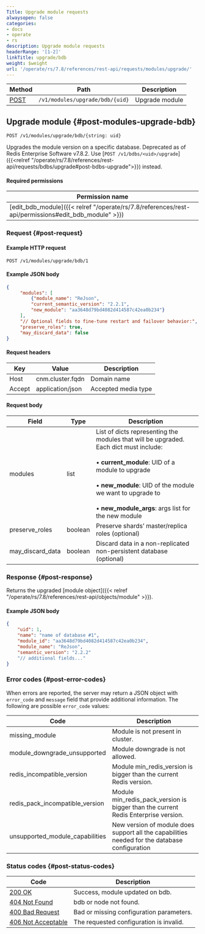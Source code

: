 ```yaml
---
Title: Upgrade module requests
alwaysopen: false
categories:
- docs
- operate
- rs
description: Upgrade module requests
headerRange: '[1-2]'
linkTitle: upgrade/bdb
weight: $weight
url: '/operate/rs/7.8/references/rest-api/requests/modules/upgrade/'
---
```


| Method | Path | Description |
|--------|------|-------------|
| [POST](#post-modules-upgrade-bdb) | `/v1/modules/upgrade/bdb/{uid}` | Upgrade module |

## Upgrade module {#post-modules-upgrade-bdb}

	POST /v1/modules/upgrade/bdb/{string: uid}

Upgrades the module version on a specific database. Deprecated as of Redis Enterprise Software v7.8.2. Use [`POST /v1/bdbs/<uid>/upgrade`]({{<relref "/operate/rs/7.8/references/rest-api/requests/bdbs/upgrade#post-bdbs-upgrade">}}) instead.

#### Required permissions

| Permission name |
|-----------------|
| [edit_bdb_module]({{< relref "/operate/rs/7.8/references/rest-api/permissions#edit_bdb_module" >}}) |

### Request {#post-request} 

#### Example HTTP request

	POST /v1/modules/upgrade/bdb/1

#### Example JSON body

```json
{
     "modules": [
         {"module_name": "ReJson",
         "current_semantic_version": "2.2.1",
         "new_module": "aa3648d79bd4082d414587c42ea0b234"}
     ],
     "// Optional fields to fine-tune restart and failover behavior:",
     "preserve_roles": true,
     "may_discard_data": false
}
```

#### Request headers

| Key | Value | Description |
|-----|-------|-------------|
| Host | cnm.cluster.fqdn | Domain name |
| Accept | application/json | Accepted media type |


#### Request body

| Field | Type | Description |
|-------|------|-------------|
| modules | list | List of dicts representing the modules that will be upgraded. Each dict must include: <br></br> • **current_module**: UID of a module to upgrade <br></br> • **new_module**: UID of the module we want to upgrade to <br></br> • **new_module_args**: args list for the new module |
| preserve_roles | boolean | Preserve shards’ master/replica roles (optional) |
| may_discard_data | boolean | Discard data in a non-replicated non-persistent database (optional) |

### Response {#post-response} 

Returns the upgraded [module object]({{< relref "/operate/rs/7.8/references/rest-api/objects/module" >}}).

#### Example JSON body

```json
{
    "uid": 1,
    "name": "name of database #1",
    "module_id": "aa3648d79bd4082d414587c42ea0b234",
    "module_name": "ReJson",
    "semantic_version": "2.2.2"
    "// additional fields..."
}
```

### Error codes {#post-error-codes} 

When errors are reported, the server may return a JSON object with    `error_code` and `message` field that provide additional information.    The following are possible `error_code` values:

| Code | Description |
|------|-------------|
| missing_module | Module is not present in cluster.| 
| module_downgrade_unsupported | Module downgrade is not allowed.| 
| redis_incompatible_version | Module min_redis_version is bigger than the current Redis version.| 
| redis_pack_incompatible_version | Module min_redis_pack_version is bigger than the current Redis Enterprise version.| 
| unsupported_module_capabilities | New version of module does support all the capabilities needed for the database configuration| 

### Status codes {#post-status-codes} 

| Code | Description |
|------|-------------|
| [200 OK](http://www.w3.org/Protocols/rfc2616/rfc2616-sec10.html#sec10.2.1) | Success, module updated on bdb. |
| [404 Not Found](http://www.w3.org/Protocols/rfc2616/rfc2616-sec10.html#sec10.4.5) | bdb or node not found. |
| [400 Bad Request](http://www.w3.org/Protocols/rfc2616/rfc2616-sec10.html#sec10.4.1) | Bad or missing configuration parameters. |
| [406 Not Acceptable](http://www.w3.org/Protocols/rfc2616/rfc2616-sec10.html#sec10.4.7) | The requested configuration is invalid. |
